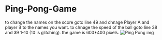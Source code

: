 # Ping-Pong-Game
to change the names on the score goto line 49 and chnage Player A and player B to the names you want.
to chnage the speed of the ball goto line 38 and 39 1-10 (10 is glitching).
the game is 600*400 pixels.
![Ping Pong img](https://github.com/Pozik7/Ping-Pong-Game/assets/122645252/303f4335-ccc8-49f8-8f3b-a3d82cfd16f9)

